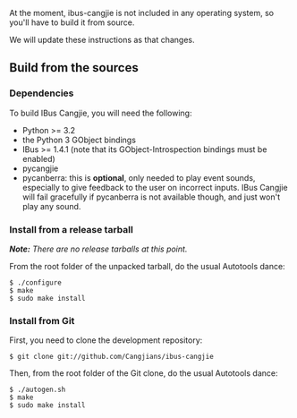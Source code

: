 At the moment, ibus-cangjie is not included in any operating system, so you'll
have to build it from source.

We will update these instructions as that changes.

## Build from the sources

### Dependencies

To build IBus Cangjie, you will need the following:

* Python >= 3.2
* the Python 3 GObject bindings
* IBus >= 1.4.1 (note that its GObject-Introspection bindings must be enabled)
* pycangjie
* pycanberra: this is **optional**, only needed to play event sounds,
  especially to give feedback to the user on incorrect inputs. IBus Cangjie
  will fail gracefully if pycanberra is not available though, and just won't
  play any sound.

### Install from a release tarball

_**Note:** There are no release tarballs at this point._

From the root folder of the unpacked tarball, do the usual Autotools dance:

```
$ ./configure
$ make
$ sudo make install
```

### Install from Git

First, you need to clone the development repository:

```
$ git clone git://github.com/Cangjians/ibus-cangjie
```

Then, from the root folder of the Git clone, do the usual Autotools dance:

```
$ ./autogen.sh
$ make
$ sudo make install
```

